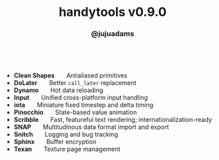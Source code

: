 <h1 align="center">handytools v0.9.0</h1>
<h3 align="center">@jujuadams</h3>

&nbsp;

&nbsp;

- **Clean Shapes** &nbsp; &nbsp; &nbsp; Antialiased primitives
- **DoLater** &nbsp; &nbsp; &nbsp; Better `call_later` replacement
- **Dynamo** &nbsp; &nbsp; &nbsp; Hot data reloading
- **Input** &nbsp; &nbsp; &nbsp; Unified cross-platform input handling
- **iota** &nbsp; &nbsp; &nbsp; Miniature fixed timestep and delta timing
- **Pinocchio** &nbsp; &nbsp; &nbsp; State-based value animation
- **Scribble** &nbsp; &nbsp; &nbsp; Fast, featureful text rendering; internationalization-ready
- **SNAP** &nbsp; &nbsp; &nbsp; Multitudinous data format import and export
- **Snitch** &nbsp; &nbsp; &nbsp; Logging and bug tracking
- **Sphinx** &nbsp; &nbsp; &nbsp; Buffer encryption
- **Texan** &nbsp; &nbsp; &nbsp; Texture page management

